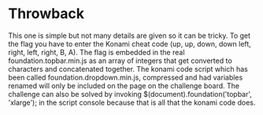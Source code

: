 Throwback
=========
This one is simple but not many details are given so it can be tricky. To get the flag you have to enter the Konami cheat code (up, up, down, down left, right, left, right, B, A). The flag is embedded in the real foundation.topbar.min.js as an array of integers that get converted to characters and concatenated together. The konami code script which has been called foundation.dropdown.min.js, compressed and had variables renamed will only be included on the page on the challenge board. The challenge can also be solved by invoking $(document).foundation('topbar', 'xlarge'); in the script console because that is all that the konami code does.
